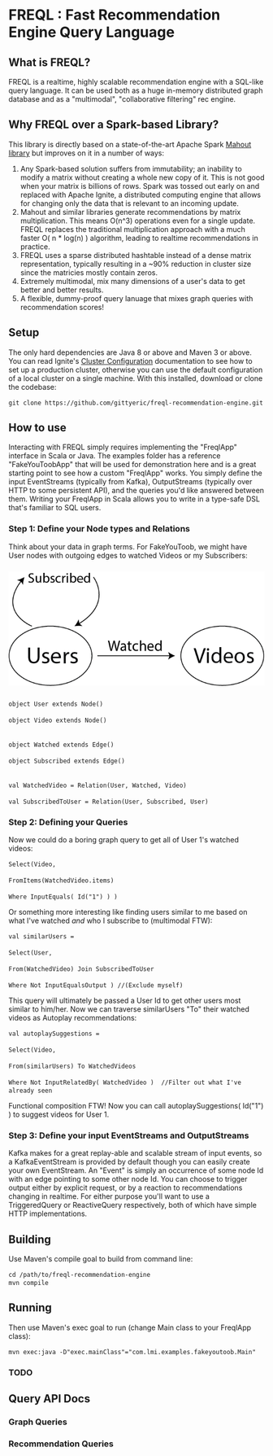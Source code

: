 # FREQL : Fast Recommendation Engine Query Language

## What is FREQL?

FREQL is a realtime, highly scalable recommendation engine with a SQL-like query language.  It can be used both as a huge in-memory distributed graph database and as a "multimodal", "collaborative filtering" rec engine.

## Why FREQL over a Spark-based Library?

This library is directly based on a state-of-the-art Apache Spark [Mahout library](https://mahout.apache.org/docs/latest/algorithms/reccomenders/) but improves on it in a number of ways:

1. Any Spark-based solution suffers from immutability; an inability to modify a matrix without creating a whole new copy of it. This is not good when your matrix is billions of rows.  Spark was tossed out early on and replaced with Apache Ignite, a distributed computing engine that allows for changing only the data that is relevant to an incoming update.
2. Mahout and similar libraries generate recommendations by matrix multiplication.  This means O(n^3) operations even for a single update.  FREQL replaces the traditional multiplication approach with a much faster O( n * log(n) ) algorithm, leading to realtime recommendations in practice.
3. FREQL uses a sparse distributed hashtable instead of a dense matrix representation, typically resulting in a ~90% reduction in cluster size since the matricies mostly contain zeros.
4. Extremely multimodal, mix many dimensions of a user's data to get better and better results.
5. A flexible, dummy-proof query lanuage that mixes graph queries with recommendation scores!

## Setup

The only hard dependencies are Java 8 or above and Maven 3 or above.  You can read Ignite's [Cluster Configuration](https://apacheignite.readme.io/docs/cluster-config) documentation to see how to set up a production cluster, otherwise you can use the default configuration of a local cluster on a single machine. With this installed, download or clone the codebase:

    git clone https://github.com/gittyeric/freql-recommendation-engine.git


## How to use

Interacting with FREQL simply requires implementing the "FreqlApp" interface in Scala or Java.
The examples folder has a reference "FakeYouToobApp" that will be used for demonstration here
and is a great starting point to see how a custom "FreqlApp" works.
You simply define the input EventStreams (typically from Kafka), OutputStreams
(typically over HTTP to some persistent API), and the queries you'd like answered between them.
Writing your FreqlApp in Scala allows you to write in a type-safe DSL that's familiar to SQL users.

### Step 1: Define your Node types and Relations

Think about your data in graph terms.  For FakeYouToob, we might have User nodes with outgoing edges to watched Videos or my Subscribers:

#####
![YouToob example graph](doc/ut_graph.png)
#####


    object User extends Node()

    object Video extends Node()


    object Watched extends Edge()

    object Subscribed extends Edge()


    val WatchedVideo = Relation(User, Watched, Video)

    val SubscribedToUser = Relation(User, Subscribed, User)

### Step 2: Defining your Queries
Now we could do a boring graph query to get all of User 1's watched videos:

    Select(Video,

    FromItems(WatchedVideo.items)

    Where InputEquals( Id("1") ) )

Or something more interesting like finding users similar to me based on what I've watched *and* who I subscribe to (multimodal FTW):

    val similarUsers =

    Select(User,

    From(WatchedVideo) Join SubscribedToUser

    Where Not InputEqualsOutput ) //(Exclude myself)

This query will ultimately be passed a User Id to get other users most similar to him/her.  Now we can traverse similarUsers "To" their watched videos as Autoplay recommendations:

    val autoplaySuggestions =

    Select(Video,

    From(similarUsers) To WatchedVideos

    Where Not InputRelatedBy( WatchedVideo )  //Filter out what I've already seen


Functional composition FTW!  Now you can call autoplaySuggestions( Id("1") ) to suggest videos for User 1.

### Step 3: Define your input EventStreams and OutputStreams

Kafka makes for a great replay-able and scalable stream of input events,
so a KafkaEventStream is provided by default though you can easily create your own EventStream.
An "Event" is simply an occurrence of some node Id with an edge pointing to some other node Id.
You can choose to trigger output either by explicit request, or by a reaction to
recommendations changing in realtime.  For either purpose you'll want to use a
TriggeredQuery or ReactiveQuery respectively, both of which have simple HTTP implementations.

## Building

Use Maven's compile goal to build from command line:

    cd /path/to/freql-recommendation-engine
    mvn compile

## Running

Then use Maven's exec goal to run (change Main class to your FreqlApp class):

    mvn exec:java -D"exec.mainClass"="com.lmi.examples.fakeyoutoob.Main"

### TODO

## Query API Docs

### Graph Queries

### Recommendation Queries
